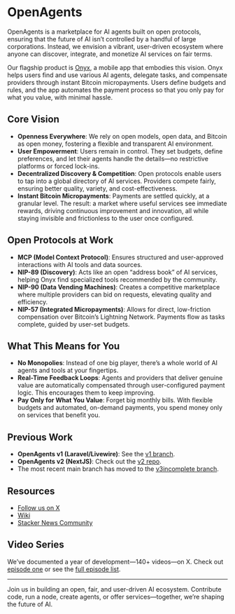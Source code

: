 # OpenAgents

OpenAgents is a marketplace for AI agents built on open protocols, ensuring that the future of AI isn’t controlled by a handful of large corporations. Instead, we envision a vibrant, user-driven ecosystem where anyone can discover, integrate, and monetize AI services on fair terms.

Our flagship product is [Onyx](https://github.com/OpenAgentsInc/onyx), a mobile app that embodies this vision. Onyx helps users find and use various AI agents, delegate tasks, and compensate providers through instant Bitcoin micropayments. Users define budgets and rules, and the app automates the payment process so that you only pay for what you value, with minimal hassle.

## Core Vision

- **Openness Everywhere**: We rely on open models, open data, and Bitcoin as open money, fostering a flexible and transparent AI environment.
- **User Empowerment**: Users remain in control. They set budgets, define preferences, and let their agents handle the details—no restrictive platforms or forced lock-ins.
- **Decentralized Discovery & Competition**: Open protocols enable users to tap into a global directory of AI services. Providers compete fairly, ensuring better quality, variety, and cost-effectiveness.
- **Instant Bitcoin Micropayments**: Payments are settled quickly, at a granular level. The result: a market where useful services see immediate rewards, driving continuous improvement and innovation, all while staying invisible and frictionless to the user once configured.

## Open Protocols at Work

- **MCP (Model Context Protocol)**: Ensures structured and user-approved interactions with AI tools and data sources.
- **NIP-89 (Discovery)**: Acts like an open “address book” of AI services, helping Onyx find specialized tools recommended by the community.
- **NIP-90 (Data Vending Machines)**: Creates a competitive marketplace where multiple providers can bid on requests, elevating quality and efficiency.
- **NIP-57 (Integrated Micropayments)**: Allows for direct, low-friction compensation over Bitcoin’s Lightning Network. Payments flow as tasks complete, guided by user-set budgets.

## What This Means for You

- **No Monopolies**: Instead of one big player, there’s a whole world of AI agents and tools at your fingertips.
- **Real-Time Feedback Loops**: Agents and providers that deliver genuine value are automatically compensated through user-configured payment logic. This encourages them to keep improving.
- **Pay Only for What You Value**: Forget big monthly bills. With flexible budgets and automated, on-demand payments, you spend money only on services that benefit you.

## Previous Work

- **OpenAgents v1 (Laravel/Livewire)**: See the [v1 branch](https://github.com/OpenAgentsInc/openagents/tree/v1).
- **OpenAgents v2 (NextJS)**: Check out the [v2 repo](https://github.com/OpenAgentsInc/v2).
- The most recent main branch has moved to the [v3incomplete branch](https://github.com/OpenAgentsInc/openagents/tree/v3incomplete).

## Resources

- [Follow us on X](https://x.com/OpenAgentsInc)
- [Wiki](https://github.com/OpenAgentsInc/openagents/wiki)
- [Stacker News Community](https://stacker.news/~openagents)

## Video Series

We’ve documented a year of development—140+ videos—on X.
Check out [episode one](https://twitter.com/OpenAgentsInc/status/1721942435125715086) or see the [full episode list](https://github.com/OpenAgentsInc/openagents/wiki/Video-Series).

---

Join us in building an open, fair, and user-driven AI ecosystem. Contribute code, run a node, create agents, or offer services—together, we’re shaping the future of AI.
